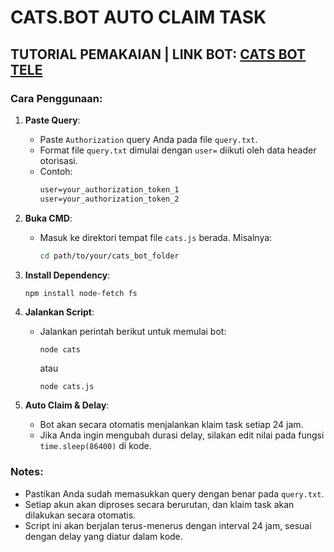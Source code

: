 # CATS.BOT AUTO CLAIM TASK

## TUTORIAL PEMAKAIAN | LINK BOT: [CATS BOT TELE](https://t.me/catsgang_bot/join?startapp=on1UXn9RF-B0_yUKqqrYC)

### Cara Penggunaan:
1. **Paste Query**: 
   - Paste `Authorization` query Anda pada file `query.txt`.
   - Format file `query.txt` dimulai dengan `user=` diikuti oleh data header otorisasi.
   - Contoh:
     ```txt
     user=your_authorization_token_1
     user=your_authorization_token_2
     ```

2. **Buka CMD**: 
   - Masuk ke direktori tempat file `cats.js` berada. Misalnya:
     ```bash
     cd path/to/your/cats_bot_folder
     ```

3. **Install Dependency**: 
     ```bash
     npm install node-fetch fs
     ```

4. **Jalankan Script**:
   - Jalankan perintah berikut untuk memulai bot:
     ```
     node cats
     ```
     atau
     ```
     node cats.js
     ```

5. **Auto Claim & Delay**:
   - Bot akan secara otomatis menjalankan klaim task setiap 24 jam.
   - Jika Anda ingin mengubah durasi delay, silakan edit nilai pada fungsi `time.sleep(86400)` di kode.

### Notes:
- Pastikan Anda sudah memasukkan query dengan benar pada `query.txt`.
- Setiap akun akan diproses secara berurutan, dan klaim task akan dilakukan secara otomatis.
- Script ini akan berjalan terus-menerus dengan interval 24 jam, sesuai dengan delay yang diatur dalam kode.
